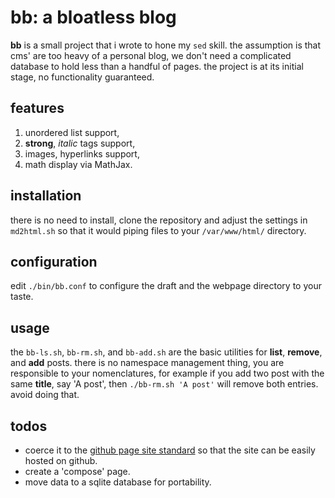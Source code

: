 # bb: a bloatless blog

**bb** is a small project that i wrote to hone my `sed` skill. the assumption is that cms' are too heavy of a personal blog, we don't need a complicated database to hold less than a handful of pages. the project is at its initial stage, no functionality guaranteed.

## features

1. unordered list support,
2. **strong**, *italic* tags support,
3. images, hyperlinks support,
4. math display via MathJax.

## installation

there is no need to install, clone the repository and adjust the settings in `md2html.sh` so that it would piping files to your `/var/www/html/` directory.

## configuration

edit `./bin/bb.conf` to configure the draft and the webpage directory to your taste.

## usage

the `bb-ls.sh`, `bb-rm.sh`, and `bb-add.sh` are the basic utilities for **list**, **remove**, and **add** posts. there is no namespace management thing, you are responsible to your nomenclatures, for example if you add two post with the same **title**, say 'A post', then `./bb-rm.sh 'A post'` will remove both entries. avoid doing that.

## todos

- coerce it to the [github page site standard](https://docs.github.com/en/github/working-with-github-pages/about-github-pages) so that the site can be easily hosted on github.
- create a 'compose' page.
- move data to a sqlite database for portability.
